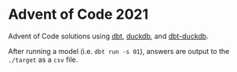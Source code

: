 # Advent of Code 2021

Advent of Code solutions using [dbt](https://www.getdbt.com/), [duckdb](https://duckdb.org/), and [dbt-duckdb](https://github.com/jwills/dbt-duckdb).

After running a model (i.e. `dbt run -s 01`), answers are output to the `./target` as a `csv` file.
